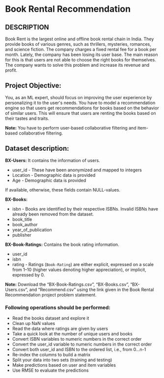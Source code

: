 # Book Rental Recommendation 

## DESCRIPTION

Book Rent is the largest online and offline book rental chain in India. They provide books of various genres, such as thrillers, mysteries, romances, and science fiction. The company charges a fixed rental fee for a book per month. Lately, the company has been losing its user base. The main reason for this is that users are not able to choose the right books for themselves. The company wants to solve this problem and increase its revenue and profit. 

## Project Objective:

You, as an ML expert, should focus on improving the user experience by personalizing it to the user's needs. You have to model a recommendation engine so that users get recommendations for books based on the behavior of similar users. This will ensure that users are renting the books based on their tastes and traits.

**Note:** You have to perform user-based collaborative filtering and item-based collaborative filtering.

## Dataset description:

**BX-Users:** It contains the information of users.
- user_id - These have been anonymized and mapped to integers
- Location - Demographic data is provided
- Age - Demographic data is provided

If available, otherwise, these fields contain NULL-values.
 
**BX-Books:** 
- isbn - Books are identified by their respective ISBNs. Invalid ISBNs have already been removed from the dataset.
- book_title
- book_author
- year_of_publication
- publisher

**BX-Book-Ratings:** Contains the book rating information. 
- user_id
- isbn
- rating - Ratings (`Book-Rating`) are either explicit, expressed on a scale from 1–10 (higher values denoting higher appreciation), or implicit, expressed by 0.

**Note:** Download the “BX-Book-Ratings.csv”, “BX-Books.csv”, “BX-Users.csv”, and “Recommend.csv” using the link given in the Book Rental Recommendation project problem statement.

### Following operations should be performed:
- Read the books dataset and explore it
- Clean up NaN values
- Read the data where ratings are given by users
- Take a quick look at the number of unique users and books
- Convert ISBN variables to numeric numbers in the correct order
- Convert the user_id variable to numeric numbers in the correct order
- Convert both user_id and ISBN to the ordered list, i.e., from 0...n-1
- Re-index the columns to build a matrix
- Split your data into two sets (training and testing)
- Make predictions based on user and item variables
- Use RMSE to evaluate the predictions



